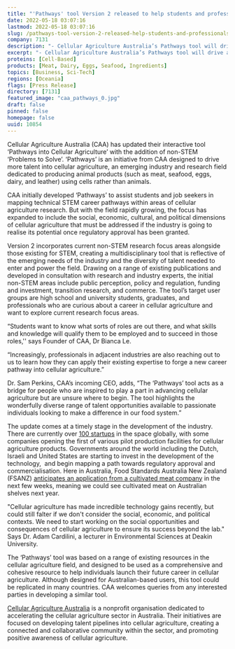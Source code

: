 ```yaml
---
title: "'Pathways' tool Version 2 released to help students and professionals break into cellular agriculture"
date: 2022-05-18 03:07:16
lastmod: 2022-05-18 03:07:16
slug: /pathways-tool-version-2-released-help-students-and-professionals-break-cellular
company: 7131
description: "- Cellular Agriculture Australia’s Pathways tool will drive and guide more talent into cellular agriculture research- The tool lists key research ‘Problems to Solve’ in the field and matches these to related tertiary qualifications  - ‘Majors’ - available in Australia, with direct links to Australian universities that can be filtered by State- The new version includes non-STEM ‘Problems to Solve’, encompassing public perception, policy and regulation, funding and investment, transition research, and commerce - Cellular Agriculture Australia is a nonprofit organisation dedicated to accelerating the cellular agriculture sector in Australia. Their goals are to develop talent pipelines into cellular agriculture, create a connected and collaborative community within the sector, and promote positive awareness of cellular agriculture"
excerpt: "- Cellular Agriculture Australia’s Pathways tool will drive and guide more talent into cellular agriculture research- The tool lists key research ‘Problems to Solve’ in the field and matches these to related tertiary qualifications  - ‘Majors’ - available in Australia, with direct links to Australian universities that can be filtered by State- The new version includes non-STEM ‘Problems to Solve’, encompassing public perception, policy and regulation, funding and investment, transition research, and commerce - Cellular Agriculture Australia is a nonprofit organisation dedicated to accelerating the cellular agriculture sector in Australia. Their goals are to develop talent pipelines into cellular agriculture, create a connected and collaborative community within the sector, and promote positive awareness of cellular agriculture"
proteins: [Cell-Based]
products: [Meat, Dairy, Eggs, Seafood, Ingredients]
topics: [Business, Sci-Tech]
regions: [Oceania]
flags: [Press Release]
directory: [7131]
featured_image: "caa_pathways_0.jpg"
draft: false
pinned: false
homepage: false
uuid: 10854
---
```

<p>Cellular Agriculture Australia (CAA) has updated their interactive tool ‘Pathways into Cellular Agriculture’ with the addition of non-STEM ‘Problems to Solve’. ‘Pathways’ is an initiative from CAA designed to drive more talent into cellular agriculture, an emerging industry and research field dedicated to producing animal products (such as meat, seafood, eggs, dairy, and leather) using cells rather than animals.</p>
<p>CAA initially developed ‘Pathways’ to assist students and job seekers in mapping technical STEM career pathways within areas of cellular agriculture research. But with the field rapidly growing, the focus has expanded to include the social, economic, cultural, and political dimensions of cellular agriculture that must be addressed if the industry is going to realise its potential once regulatory approval has been granted. </p>
<p>Version 2 incorporates current non-STEM research focus areas alongside those existing for STEM, creating a multidisciplinary tool that is reflective of the emerging needs of the industry and the diversity of talent needed to enter and power the field. Drawing on a range of existing publications and developed in consultation with research and industry experts, the initial non-STEM areas include public perception, policy and regulation, funding and investment, transition research, and commerce. The tool’s target user groups are high school and university students, graduates, and professionals who are curious about a career in cellular agriculture and want to explore current research focus areas.</p>
<p>“Students want to know what sorts of roles are out there, and what skills and knowledge will qualify them to be employed and to succeed in those roles,'' says Founder of CAA, Dr Bianca Le.</p>
<p>“Increasingly, professionals in adjacent industries are also reaching out to us to learn how they can apply their existing expertise to forge a new career pathway into cellular agriculture.” </p>
<p>Dr. Sam Perkins, CAA’s incoming CEO, adds, “The ‘Pathways’ tool acts as a bridge for people who are inspired to play a part in advancing cellular agriculture but are unsure where to begin. The tool highlights the wonderfully diverse range of talent opportunities available to passionate individuals looking to make a difference in our food system.”</p>
<p>The update comes at a timely stage in the development of the industry. There are currently over <a href="https://gfi.org/resource/alternative-protein-company-database/"><u>100 startups</u></a> in the space globally, with some companies opening the first of various pilot production facilities for cellular agriculture products. Governments around the world including the Dutch, Israeli and United States are starting to invest in the development of the technology,  and begin mapping a path towards regulatory approval and commercialisation. Here in Australia, Food Standards Australia New Zealand (FSANZ) <a href="https://futurealternative.com.au/cultivated-meat-could-be-on-australian-shelves-next-year/"><u>anticipates an application from a cultivated meat company</u></a> in the next few weeks, meaning we could see cultivated meat on Australian shelves next year. </p>
<p>"Cellular agriculture has made incredible technology gains recently, but could still falter if we don't consider the social, economic, and political contexts. We need to start working on the social opportunities and consequences of cellular agriculture to ensure its success beyond the lab." Says Dr. Adam Cardilini, a lecturer in Environmental Sciences at Deakin University.</p>
<p>The ‘Pathways’ tool was based on a range of existing resources in the cellular agriculture field, and designed to be used as a comprehensive and cohesive resource to help individuals launch their future career in cellular agriculture. Although designed for Australian-based users, this tool could be replicated in many countries. CAA welcomes queries from any interested parties in developing a similar tool.</p>
<p><a href="https://cellularagricultureaustralia.org/"><u>Cellular Agriculture Australia</u></a> is a nonprofit organisation dedicated to accelerating the cellular agriculture sector in Australia. Their initiatives are focused on developing talent pipelines into cellular agriculture, creating a connected and collaborative community within the sector, and promoting positive awareness of cellular agriculture.</p>
